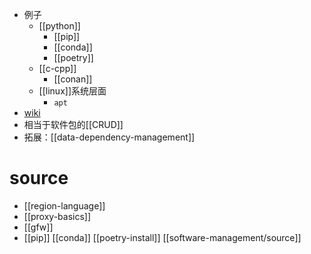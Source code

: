 - 例子
  - [[python]]
    - [[pip]]
    - [[conda]]
    - [[poetry]]
  - [[c-cpp]]
    - [[conan]]
  - [[linux]]系统层面
    - `apt`
- [wiki](https://en.wikipedia.org/wiki/Package_manager)
- 相当于软件包的[[CRUD]]
- 拓展：[[data-dependency-management]]
# source
- [[region-language]]
- [[proxy-basics]]
- [[gfw]]
- [[pip]] [[conda]] [[poetry-install]] [[software-management/source]]